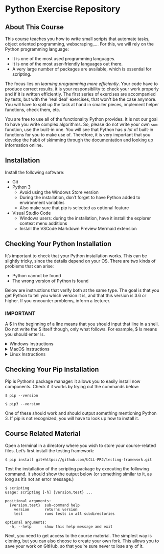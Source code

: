 # Python Exercise Repository

## About This Course

This course teaches you how to write small scripts that automate tasks, object oriented programming, webscraping,....
For this, we will rely on the Python programming language:

* It is one of the most used programming languages.
* It is one of the most user-friendly languages out there.
* A very large number of packages are available, which is essential for scripting.

The focus lies on *learning programming more efficiently*.
Your code have to produce correct results, it is your responsibility to check your work properly and if it is written efficiently.
The first series of exercises are accompanied by tests, but with the 'real deal' exercises, that won't be the case anymore.
You will have to split up the task at hand in smaller pieces, implement helper functions, check them, etc.

You are free to use all of the functionality Python provides.
It is not our goal to have you write complex algorithms.
So, please do not write your own `sum` function, use the built-in one.
You will see that Python has *a lot* of built-in functions for you to make use of.
Therefore, it is very important that you develop the habit of skimming through the documentation and looking up information online.

## Installation

Install the following software:

- Git
- Python 3
    - Avoid using the Windows Store version
    - During the installation, don’t forget to have Python added to environment variables
    - Also make sure that pip is selected as optional feature
- Visual Studio Code
    - Windows users: during the installation, have it install the explorer context menu additions
    - Install the VSCode Markdown Preview Mermaid extension

## Checking Your Python Installation

It’s important to check that your Python installation works. This can be slightly tricky, since the details depend on your OS. There are two kinds of problems that can arise:

- Python cannot be found
- The wrong version of Python is found

Below are instructions that verify both at the same type. The goal is that you get Python to tell you which version it is, and that this version is 3.6 or higher. If you encounter problems, inform a lecturer.

### IMPORTANT

A $ in the beginning of a line means that you should input that line in a shell. Do not write the $ itself though, only what follows. For example, $ ls means you should enter ls.


<details>
<summary>Windows Instructions</summary>
<br>
In a shell, write
<br>

```
$ python --version
```
If this gives you trouble, try instead
<br>
```
$ py --version
```

</details>

<details>
<summary>MacOS Instructions</summary>
<br>
In the terminal, write
<br>

```
$ python --version
```
If this doesn’t work or prints out the wrong version, try
<br>
```
$ python3 --version
```

</details>

<details>
<summary>Linux Instructions</summary>
<br>
In the shell, write
<br>

```
$ python --version
```
If this doesn’t work or prints out the wrong version, try
<br>
```
$ python3 --version
```

</details>

## Checking Your Pip Installation

Pip is Python’s package manager: it allows you to easily install now components. Check if it works by trying out the commands below:
```
$ pip --version

$ pip3 --version
```

One of these should work and should output something mentioning Python 3. If pip is not recognized, you will have to look up how to install it.

## Course Related Material

Open a terminal in a directory where you wish to store your course-related files. Let’s first install the testing framework:

```
$ pip install git+https://github.com/UCLL-PR2/testing-framework.git
```

Test the installation of the scripting package by executing the following command. It should show the output below (or something similar to it, as long as it’s not an error message.)
```
$ scripting
usage: scripting [-h] {version,test} ...

positional arguments:
  {version,test}  sub-command help
    version       returns version
    test          runs tests in all subdirectories

optional arguments:
  -h, --help      show this help message and exit
```

Next, you need to get access to the course material. The simplest way is cloning, but you can also choose to create your own fork. This allows you to save your work on GitHub, so that you’re sure never to lose any of it.